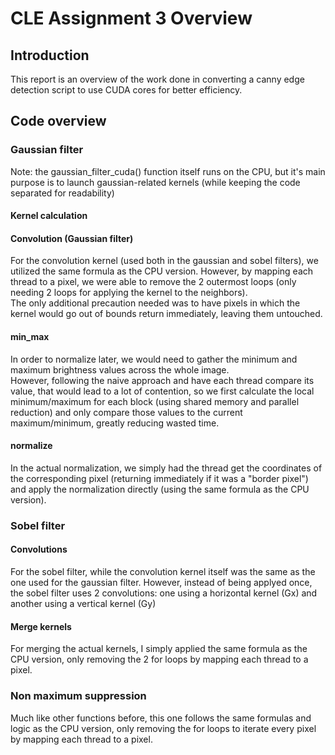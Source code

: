 # CLE Assignment 3 Overview

## Introduction

This report is an overview of the work done in converting a canny edge detection script to use CUDA cores for better efficiency.

## Code overview

### Gaussian filter

Note: the gaussian_filter_cuda() function itself runs on the CPU, but it's main purpose is to launch gaussian-related kernels (while keeping the code separated for readability)

#### Kernel calculation

#### Convolution (Gaussian filter)

For the convolution kernel (used both in the gaussian and sobel filters), we utilized the same formula as the CPU version. However, by mapping each thread to a pixel, we were able to remove the 2 outermost loops (only needing 2 loops for applying the kernel to the neighbors).  
The only additional precaution needed was to have pixels in which the kernel would go out of bounds return immediately, leaving them untouched.

#### min_max

In order to normalize later, we would need to gather the minimum and maximum brightness values across the whole image.  
However, following the naive approach and have each thread compare its value, that would lead to a lot of contention, so we first calculate the local minimum/maximum for each block (using shared memory and parallel reduction) and only compare those values to the current maximum/minimum, greatly reducing wasted time.

#### normalize

In the actual normalization, we simply had the thread get the coordinates of the corresponding pixel (returning immediately if it was a "border pixel") and apply the normalization directly (using the same formula as the CPU version).

### Sobel filter

#### Convolutions

For the sobel filter, while the convolution kernel itself was the same as the one used for the gaussian filter. However, instead of being applyed once, the sobel filter uses 2 convolutions: one using a horizontal kernel (Gx) and another using a vertical kernel (Gy)

#### Merge kernels

For merging the actual kernels, I simply applied the same formula as the CPU version, only removing the 2 for loops by mapping each thread to a pixel.

### Non maximum suppression

Much like other functions before, this one follows the same formulas and logic as the CPU version, only removing the for loops to iterate every pixel by mapping each thread to a pixel.